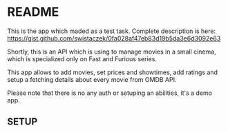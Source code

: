 # README

This is the app which maded as a test task. Complete description is here: 
https://gist.github.com/swistaczek/0fa028af47eb83d19b5da3e6d3092e63

Shortly, this is an API which is using to manage movies in a small cinema,
which is specialized only on Fast and Furious series.

This app allows to add movies, set prices and showtimes, add ratings
and setup a fetching details about every movie from OMDB API. 

Please note that there is no any auth or setuping an abilities, it's a demo app.

## SETUP

